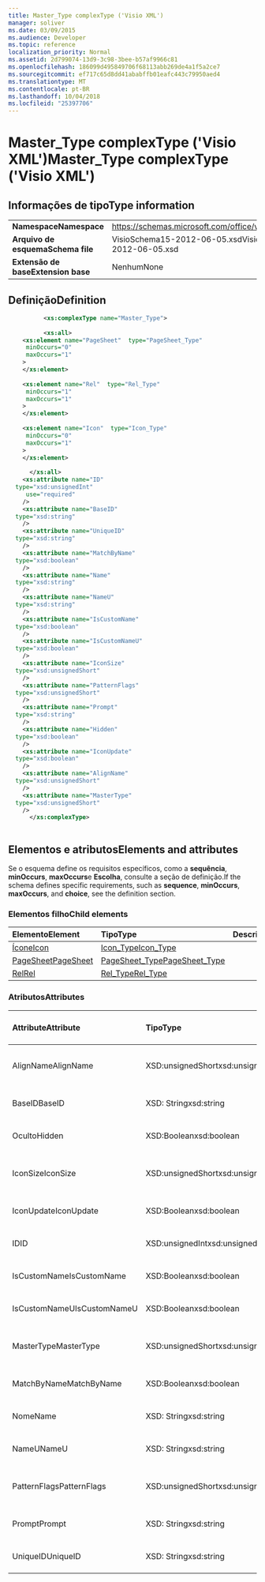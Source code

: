 ```yaml
---
title: Master_Type complexType ('Visio XML')
manager: soliver
ms.date: 03/09/2015
ms.audience: Developer
ms.topic: reference
localization_priority: Normal
ms.assetid: 2d799074-13d9-3c98-3bee-b57af9966c81
ms.openlocfilehash: 186099d495849706f68113abb269de4a1f5a2ce7
ms.sourcegitcommit: ef717c65d8dd41ababffb01eafc443c79950aed4
ms.translationtype: MT
ms.contentlocale: pt-BR
ms.lasthandoff: 10/04/2018
ms.locfileid: "25397706"
---
```

# <a name="mastertype-complextype-visio-xml"></a><span data-ttu-id="ff6e0-102">Master_Type complexType ('Visio XML')</span><span class="sxs-lookup"><span data-stu-id="ff6e0-102">Master_Type complexType ('Visio XML')</span></span>

## <a name="type-information"></a><span data-ttu-id="ff6e0-103">Informações de tipo</span><span class="sxs-lookup"><span data-stu-id="ff6e0-103">Type information</span></span>

|||
|:-----|:-----|
|<span data-ttu-id="ff6e0-104">**Namespace**</span><span class="sxs-lookup"><span data-stu-id="ff6e0-104">**Namespace**</span></span> <br/> |https://schemas.microsoft.com/office/visio/2011/1/core  <br/> |
|<span data-ttu-id="ff6e0-105">**Arquivo de esquema**</span><span class="sxs-lookup"><span data-stu-id="ff6e0-105">**Schema file**</span></span> <br/> |<span data-ttu-id="ff6e0-106">VisioSchema15-2012-06-05.xsd</span><span class="sxs-lookup"><span data-stu-id="ff6e0-106">VisioSchema15-2012-06-05.xsd</span></span>  <br/> |
|<span data-ttu-id="ff6e0-107">**Extensão de base**</span><span class="sxs-lookup"><span data-stu-id="ff6e0-107">**Extension base**</span></span> <br/> |<span data-ttu-id="ff6e0-108">Nenhum</span><span class="sxs-lookup"><span data-stu-id="ff6e0-108">None</span></span>  <br/> |
   
## <a name="definition"></a><span data-ttu-id="ff6e0-109">Definição</span><span class="sxs-lookup"><span data-stu-id="ff6e0-109">Definition</span></span>

```XML
          <xs:complexType name="Master_Type">
          
          <xs:all>
    <xs:element name="PageSheet"  type="PageSheet_Type"
     minOccurs="0"
     maxOccurs="1"
    >
    </xs:element>
    
    <xs:element name="Rel"  type="Rel_Type"
     minOccurs="1"
     maxOccurs="1"
    >
    </xs:element>
    
    <xs:element name="Icon"  type="Icon_Type"
     minOccurs="0"
     maxOccurs="1"
    >
    </xs:element>
    
      </xs:all>
    <xs:attribute name="ID"
  type="xsd:unsignedInt"
     use="required"
    />
    <xs:attribute name="BaseID"
  type="xsd:string"
    />
    <xs:attribute name="UniqueID"
  type="xsd:string"
    />
    <xs:attribute name="MatchByName"
  type="xsd:boolean"
    />
    <xs:attribute name="Name"
  type="xsd:string"
    />
    <xs:attribute name="NameU"
  type="xsd:string"
    />
    <xs:attribute name="IsCustomName"
  type="xsd:boolean"
    />
    <xs:attribute name="IsCustomNameU"
  type="xsd:boolean"
    />
    <xs:attribute name="IconSize"
  type="xsd:unsignedShort"
    />
    <xs:attribute name="PatternFlags"
  type="xsd:unsignedShort"
    />
    <xs:attribute name="Prompt"
  type="xsd:string"
    />
    <xs:attribute name="Hidden"
  type="xsd:boolean"
    />
    <xs:attribute name="IconUpdate"
  type="xsd:boolean"
    />
    <xs:attribute name="AlignName"
  type="xsd:unsignedShort"
    />
    <xs:attribute name="MasterType"
  type="xsd:unsignedShort"
    />
      </xs:complexType>
      
```

## <a name="elements-and-attributes"></a><span data-ttu-id="ff6e0-110">Elementos e atributos</span><span class="sxs-lookup"><span data-stu-id="ff6e0-110">Elements and attributes</span></span>

<span data-ttu-id="ff6e0-111">Se o esquema define os requisitos específicos, como a **sequência**, **minOccurs**, **maxOccurs**e **Escolha**, consulte a seção de definição.</span><span class="sxs-lookup"><span data-stu-id="ff6e0-111">If the schema defines specific requirements, such as **sequence**, **minOccurs**, **maxOccurs**, and **choice**, see the definition section.</span></span> 
  
### <a name="child-elements"></a><span data-ttu-id="ff6e0-112">Elementos filho</span><span class="sxs-lookup"><span data-stu-id="ff6e0-112">Child elements</span></span>

|<span data-ttu-id="ff6e0-113">**Elemento**</span><span class="sxs-lookup"><span data-stu-id="ff6e0-113">**Element**</span></span>|<span data-ttu-id="ff6e0-114">**Tipo**</span><span class="sxs-lookup"><span data-stu-id="ff6e0-114">**Type**</span></span>|<span data-ttu-id="ff6e0-115">**Descrição**</span><span class="sxs-lookup"><span data-stu-id="ff6e0-115">**Description**</span></span>|
|:-----|:-----|:-----|
|[<span data-ttu-id="ff6e0-116">Ícone</span><span class="sxs-lookup"><span data-stu-id="ff6e0-116">Icon</span></span>](icon-element-master_type-complextypevisio-xml.md) <br/> |[<span data-ttu-id="ff6e0-117">Icon_Type</span><span class="sxs-lookup"><span data-stu-id="ff6e0-117">Icon_Type</span></span>](icon_type-complextypevisio-xml.md) <br/> ||
|[<span data-ttu-id="ff6e0-118">PageSheet</span><span class="sxs-lookup"><span data-stu-id="ff6e0-118">PageSheet</span></span>](pagesheet-element-master_type-complextypevisio-xml.md) <br/> |[<span data-ttu-id="ff6e0-119">PageSheet_Type</span><span class="sxs-lookup"><span data-stu-id="ff6e0-119">PageSheet_Type</span></span>](pagesheet_type-complextypevisio-xml.md) <br/> ||
|[<span data-ttu-id="ff6e0-120">Rel</span><span class="sxs-lookup"><span data-stu-id="ff6e0-120">Rel</span></span>](rel-element-master_type-complextypevisio-xml.md) <br/> |[<span data-ttu-id="ff6e0-121">Rel_Type</span><span class="sxs-lookup"><span data-stu-id="ff6e0-121">Rel_Type</span></span>](rel_type-complextypevisio-xml.md) <br/> ||
   
### <a name="attributes"></a><span data-ttu-id="ff6e0-122">Atributos</span><span class="sxs-lookup"><span data-stu-id="ff6e0-122">Attributes</span></span>

|<span data-ttu-id="ff6e0-123">**Attribute**</span><span class="sxs-lookup"><span data-stu-id="ff6e0-123">**Attribute**</span></span>|<span data-ttu-id="ff6e0-124">**Tipo**</span><span class="sxs-lookup"><span data-stu-id="ff6e0-124">**Type**</span></span>|<span data-ttu-id="ff6e0-125">**Obrigatório**</span><span class="sxs-lookup"><span data-stu-id="ff6e0-125">**Required**</span></span>|<span data-ttu-id="ff6e0-126">**Descrição**</span><span class="sxs-lookup"><span data-stu-id="ff6e0-126">**Description**</span></span>|<span data-ttu-id="ff6e0-127">**Valores possíveis**</span><span class="sxs-lookup"><span data-stu-id="ff6e0-127">**Possible values**</span></span>|
|:-----|:-----|:-----|:-----|:-----|
|<span data-ttu-id="ff6e0-128">AlignName</span><span class="sxs-lookup"><span data-stu-id="ff6e0-128">AlignName</span></span>  <br/> |<span data-ttu-id="ff6e0-129">XSD:unsignedShort</span><span class="sxs-lookup"><span data-stu-id="ff6e0-129">xsd:unsignedShort</span></span>  <br/> |<span data-ttu-id="ff6e0-130">opcional</span><span class="sxs-lookup"><span data-stu-id="ff6e0-130">optional</span></span>  <br/> ||<span data-ttu-id="ff6e0-131">Valores do tipo xsd:unsignedShort.</span><span class="sxs-lookup"><span data-stu-id="ff6e0-131">Values of the xsd:unsignedShort type.</span></span>  <br/> |
|<span data-ttu-id="ff6e0-132">BaseID</span><span class="sxs-lookup"><span data-stu-id="ff6e0-132">BaseID</span></span>  <br/> |<span data-ttu-id="ff6e0-133">XSD: String</span><span class="sxs-lookup"><span data-stu-id="ff6e0-133">xsd:string</span></span>  <br/> |<span data-ttu-id="ff6e0-134">opcional</span><span class="sxs-lookup"><span data-stu-id="ff6e0-134">optional</span></span>  <br/> ||<span data-ttu-id="ff6e0-135">Valores do tipo xsd: String.</span><span class="sxs-lookup"><span data-stu-id="ff6e0-135">Values of the xsd:string type.</span></span>  <br/> |
|<span data-ttu-id="ff6e0-136">Oculto</span><span class="sxs-lookup"><span data-stu-id="ff6e0-136">Hidden</span></span>  <br/> |<span data-ttu-id="ff6e0-137">XSD:Boolean</span><span class="sxs-lookup"><span data-stu-id="ff6e0-137">xsd:boolean</span></span>  <br/> |<span data-ttu-id="ff6e0-138">opcional</span><span class="sxs-lookup"><span data-stu-id="ff6e0-138">optional</span></span>  <br/> ||<span data-ttu-id="ff6e0-139">Valores do tipo xsd:boolean.</span><span class="sxs-lookup"><span data-stu-id="ff6e0-139">Values of the xsd:boolean type.</span></span>  <br/> |
|<span data-ttu-id="ff6e0-140">IconSize</span><span class="sxs-lookup"><span data-stu-id="ff6e0-140">IconSize</span></span>  <br/> |<span data-ttu-id="ff6e0-141">XSD:unsignedShort</span><span class="sxs-lookup"><span data-stu-id="ff6e0-141">xsd:unsignedShort</span></span>  <br/> |<span data-ttu-id="ff6e0-142">opcional</span><span class="sxs-lookup"><span data-stu-id="ff6e0-142">optional</span></span>  <br/> ||<span data-ttu-id="ff6e0-143">Valores do tipo xsd:unsignedShort.</span><span class="sxs-lookup"><span data-stu-id="ff6e0-143">Values of the xsd:unsignedShort type.</span></span>  <br/> |
|<span data-ttu-id="ff6e0-144">IconUpdate</span><span class="sxs-lookup"><span data-stu-id="ff6e0-144">IconUpdate</span></span>  <br/> |<span data-ttu-id="ff6e0-145">XSD:Boolean</span><span class="sxs-lookup"><span data-stu-id="ff6e0-145">xsd:boolean</span></span>  <br/> |<span data-ttu-id="ff6e0-146">opcional</span><span class="sxs-lookup"><span data-stu-id="ff6e0-146">optional</span></span>  <br/> ||<span data-ttu-id="ff6e0-147">Valores do tipo xsd:boolean.</span><span class="sxs-lookup"><span data-stu-id="ff6e0-147">Values of the xsd:boolean type.</span></span>  <br/> |
|<span data-ttu-id="ff6e0-148">ID</span><span class="sxs-lookup"><span data-stu-id="ff6e0-148">ID</span></span>  <br/> |<span data-ttu-id="ff6e0-149">XSD:unsignedInt</span><span class="sxs-lookup"><span data-stu-id="ff6e0-149">xsd:unsignedInt</span></span>  <br/> |<span data-ttu-id="ff6e0-150">obrigatório</span><span class="sxs-lookup"><span data-stu-id="ff6e0-150">required</span></span>  <br/> ||<span data-ttu-id="ff6e0-151">Valores do tipo xsd:unsignedInt.</span><span class="sxs-lookup"><span data-stu-id="ff6e0-151">Values of the xsd:unsignedInt type.</span></span>  <br/> |
|<span data-ttu-id="ff6e0-152">IsCustomName</span><span class="sxs-lookup"><span data-stu-id="ff6e0-152">IsCustomName</span></span>  <br/> |<span data-ttu-id="ff6e0-153">XSD:Boolean</span><span class="sxs-lookup"><span data-stu-id="ff6e0-153">xsd:boolean</span></span>  <br/> |<span data-ttu-id="ff6e0-154">opcional</span><span class="sxs-lookup"><span data-stu-id="ff6e0-154">optional</span></span>  <br/> ||<span data-ttu-id="ff6e0-155">Valores do tipo xsd:boolean.</span><span class="sxs-lookup"><span data-stu-id="ff6e0-155">Values of the xsd:boolean type.</span></span>  <br/> |
|<span data-ttu-id="ff6e0-156">IsCustomNameU</span><span class="sxs-lookup"><span data-stu-id="ff6e0-156">IsCustomNameU</span></span>  <br/> |<span data-ttu-id="ff6e0-157">XSD:Boolean</span><span class="sxs-lookup"><span data-stu-id="ff6e0-157">xsd:boolean</span></span>  <br/> |<span data-ttu-id="ff6e0-158">opcional</span><span class="sxs-lookup"><span data-stu-id="ff6e0-158">optional</span></span>  <br/> ||<span data-ttu-id="ff6e0-159">Valores do tipo xsd:boolean.</span><span class="sxs-lookup"><span data-stu-id="ff6e0-159">Values of the xsd:boolean type.</span></span>  <br/> |
|<span data-ttu-id="ff6e0-160">MasterType</span><span class="sxs-lookup"><span data-stu-id="ff6e0-160">MasterType</span></span>  <br/> |<span data-ttu-id="ff6e0-161">XSD:unsignedShort</span><span class="sxs-lookup"><span data-stu-id="ff6e0-161">xsd:unsignedShort</span></span>  <br/> |<span data-ttu-id="ff6e0-162">opcional</span><span class="sxs-lookup"><span data-stu-id="ff6e0-162">optional</span></span>  <br/> ||<span data-ttu-id="ff6e0-163">Valores do tipo xsd:unsignedShort.</span><span class="sxs-lookup"><span data-stu-id="ff6e0-163">Values of the xsd:unsignedShort type.</span></span>  <br/> |
|<span data-ttu-id="ff6e0-164">MatchByName</span><span class="sxs-lookup"><span data-stu-id="ff6e0-164">MatchByName</span></span>  <br/> |<span data-ttu-id="ff6e0-165">XSD:Boolean</span><span class="sxs-lookup"><span data-stu-id="ff6e0-165">xsd:boolean</span></span>  <br/> |<span data-ttu-id="ff6e0-166">opcional</span><span class="sxs-lookup"><span data-stu-id="ff6e0-166">optional</span></span>  <br/> ||<span data-ttu-id="ff6e0-167">Valores do tipo xsd:boolean.</span><span class="sxs-lookup"><span data-stu-id="ff6e0-167">Values of the xsd:boolean type.</span></span>  <br/> |
|<span data-ttu-id="ff6e0-168">Nome</span><span class="sxs-lookup"><span data-stu-id="ff6e0-168">Name</span></span>  <br/> |<span data-ttu-id="ff6e0-169">XSD: String</span><span class="sxs-lookup"><span data-stu-id="ff6e0-169">xsd:string</span></span>  <br/> |<span data-ttu-id="ff6e0-170">opcional</span><span class="sxs-lookup"><span data-stu-id="ff6e0-170">optional</span></span>  <br/> ||<span data-ttu-id="ff6e0-171">Valores do tipo xsd: String.</span><span class="sxs-lookup"><span data-stu-id="ff6e0-171">Values of the xsd:string type.</span></span>  <br/> |
|<span data-ttu-id="ff6e0-172">NameU</span><span class="sxs-lookup"><span data-stu-id="ff6e0-172">NameU</span></span>  <br/> |<span data-ttu-id="ff6e0-173">XSD: String</span><span class="sxs-lookup"><span data-stu-id="ff6e0-173">xsd:string</span></span>  <br/> |<span data-ttu-id="ff6e0-174">opcional</span><span class="sxs-lookup"><span data-stu-id="ff6e0-174">optional</span></span>  <br/> ||<span data-ttu-id="ff6e0-175">Valores do tipo xsd: String.</span><span class="sxs-lookup"><span data-stu-id="ff6e0-175">Values of the xsd:string type.</span></span>  <br/> |
|<span data-ttu-id="ff6e0-176">PatternFlags</span><span class="sxs-lookup"><span data-stu-id="ff6e0-176">PatternFlags</span></span>  <br/> |<span data-ttu-id="ff6e0-177">XSD:unsignedShort</span><span class="sxs-lookup"><span data-stu-id="ff6e0-177">xsd:unsignedShort</span></span>  <br/> |<span data-ttu-id="ff6e0-178">opcional</span><span class="sxs-lookup"><span data-stu-id="ff6e0-178">optional</span></span>  <br/> ||<span data-ttu-id="ff6e0-179">Valores do tipo xsd:unsignedShort.</span><span class="sxs-lookup"><span data-stu-id="ff6e0-179">Values of the xsd:unsignedShort type.</span></span>  <br/> |
|<span data-ttu-id="ff6e0-180">Prompt</span><span class="sxs-lookup"><span data-stu-id="ff6e0-180">Prompt</span></span>  <br/> |<span data-ttu-id="ff6e0-181">XSD: String</span><span class="sxs-lookup"><span data-stu-id="ff6e0-181">xsd:string</span></span>  <br/> |<span data-ttu-id="ff6e0-182">opcional</span><span class="sxs-lookup"><span data-stu-id="ff6e0-182">optional</span></span>  <br/> ||<span data-ttu-id="ff6e0-183">Valores do tipo xsd: String.</span><span class="sxs-lookup"><span data-stu-id="ff6e0-183">Values of the xsd:string type.</span></span>  <br/> |
|<span data-ttu-id="ff6e0-184">UniqueID</span><span class="sxs-lookup"><span data-stu-id="ff6e0-184">UniqueID</span></span>  <br/> |<span data-ttu-id="ff6e0-185">XSD: String</span><span class="sxs-lookup"><span data-stu-id="ff6e0-185">xsd:string</span></span>  <br/> |<span data-ttu-id="ff6e0-186">opcional</span><span class="sxs-lookup"><span data-stu-id="ff6e0-186">optional</span></span>  <br/> ||<span data-ttu-id="ff6e0-187">Valores do tipo xsd: String.</span><span class="sxs-lookup"><span data-stu-id="ff6e0-187">Values of the xsd:string type.</span></span>  <br/> |
   

